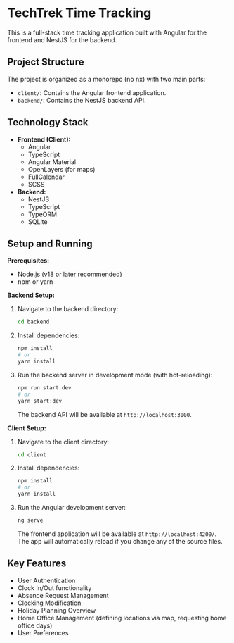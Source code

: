 # TechTrek Time Tracking

This is a full-stack time tracking application built with Angular for the frontend and NestJS for the backend.

## Project Structure

The project is organized as a monorepo (no nx) with two main parts:

-   `client/`: Contains the Angular frontend application.
-   `backend/`: Contains the NestJS backend API.

## Technology Stack

-   **Frontend (Client):**
    -   Angular
    -   TypeScript
    -   Angular Material
    -   OpenLayers (for maps)
    -   FullCalendar
    -   SCSS
-   **Backend:**
    -   NestJS
    -   TypeScript
    -   TypeORM
    -   SQLite

## Setup and Running

**Prerequisites:**

-   Node.js (v18 or later recommended)
-   npm or yarn

**Backend Setup:**

1.  Navigate to the backend directory:
    ```bash
    cd backend
    ```
2.  Install dependencies:
    ```bash
    npm install
    # or
    yarn install
    ```
3.  Run the backend server in development mode (with hot-reloading):
    ```bash
    npm run start:dev
    # or
    yarn start:dev
    ```
    The backend API will be available at `http://localhost:3000`.

**Client Setup:**

1.  Navigate to the client directory:
    ```bash
    cd client
    ```
2.  Install dependencies:
    ```bash
    npm install
    # or
    yarn install
    ```
3.  Run the Angular development server:
    ```bash
    ng serve
    ```
    The frontend application will be available at `http://localhost:4200/`. The app will automatically reload if you change any of the source files.

## Key Features

-   User Authentication
-   Clock In/Out functionality
-   Absence Request Management
-   Clocking Modification
-   Holiday Planning Overview
-   Home Office Management (defining locations via map, requesting home office days)
-   User Preferences
